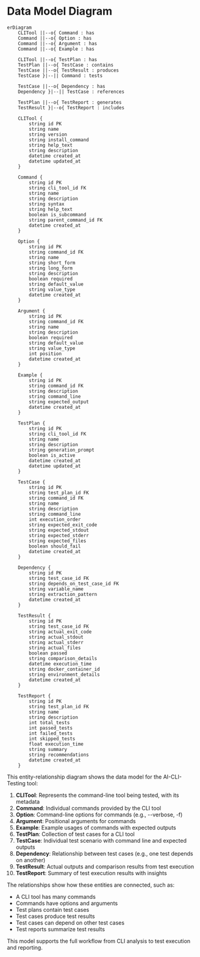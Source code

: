 # Data Model Diagram

```mermaid
erDiagram
    CLITool ||--o{ Command : has
    Command ||--o{ Option : has
    Command ||--o{ Argument : has
    Command ||--o{ Example : has
    
    CLITool ||--o{ TestPlan : has
    TestPlan ||--o{ TestCase : contains
    TestCase ||--o{ TestResult : produces
    TestCase }|--|| Command : tests
    
    TestCase ||--o{ Dependency : has
    Dependency }|--|| TestCase : references
    
    TestPlan ||--o{ TestReport : generates
    TestResult }|--o{ TestReport : includes

    CLITool {
        string id PK
        string name
        string version
        string install_command
        string help_text
        string description
        datetime created_at
        datetime updated_at
    }
    
    Command {
        string id PK
        string cli_tool_id FK
        string name
        string description
        string syntax
        string help_text
        boolean is_subcommand
        string parent_command_id FK
        datetime created_at
    }
    
    Option {
        string id PK
        string command_id FK
        string name
        string short_form
        string long_form
        string description
        boolean required
        string default_value
        string value_type
        datetime created_at
    }
    
    Argument {
        string id PK
        string command_id FK
        string name
        string description
        boolean required
        string default_value
        string value_type
        int position
        datetime created_at
    }
    
    Example {
        string id PK
        string command_id FK
        string description
        string command_line
        string expected_output
        datetime created_at
    }
    
    TestPlan {
        string id PK
        string cli_tool_id FK
        string name
        string description
        string generation_prompt
        boolean is_active
        datetime created_at
        datetime updated_at
    }
    
    TestCase {
        string id PK
        string test_plan_id FK
        string command_id FK
        string name
        string description
        string command_line
        int execution_order
        string expected_exit_code
        string expected_stdout
        string expected_stderr
        string expected_files
        boolean should_fail
        datetime created_at
    }
    
    Dependency {
        string id PK
        string test_case_id FK
        string depends_on_test_case_id FK
        string variable_name
        string extraction_pattern
        datetime created_at
    }
    
    TestResult {
        string id PK
        string test_case_id FK
        string actual_exit_code
        string actual_stdout
        string actual_stderr
        string actual_files
        boolean passed
        string comparison_details
        datetime execution_time
        string docker_container_id
        string environment_details
        datetime created_at
    }
    
    TestReport {
        string id PK
        string test_plan_id FK
        string name
        string description
        int total_tests
        int passed_tests
        int failed_tests
        int skipped_tests
        float execution_time
        string summary
        string recommendations
        datetime created_at
    }
```

This entity-relationship diagram shows the data model for the AI-CLI-Testing tool:

1. **CLITool**: Represents the command-line tool being tested, with its metadata
2. **Command**: Individual commands provided by the CLI tool
3. **Option**: Command-line options for commands (e.g., --verbose, -f)
4. **Argument**: Positional arguments for commands
5. **Example**: Example usages of commands with expected outputs
6. **TestPlan**: Collection of test cases for a CLI tool
7. **TestCase**: Individual test scenario with command line and expected outputs
8. **Dependency**: Relationship between test cases (e.g., one test depends on another)
9. **TestResult**: Actual outputs and comparison results from test execution
10. **TestReport**: Summary of test execution results with insights

The relationships show how these entities are connected, such as:
- A CLI tool has many commands
- Commands have options and arguments
- Test plans contain test cases
- Test cases produce test results
- Test cases can depend on other test cases
- Test reports summarize test results

This model supports the full workflow from CLI analysis to test execution and reporting.